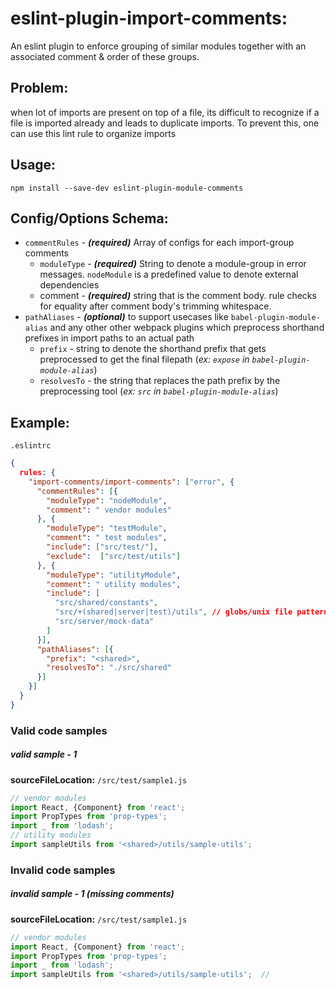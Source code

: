 # eslint-plugin-import-comments:
An eslint plugin to enforce grouping of similar modules together with an associated comment & order of these groups.
## Problem:
when lot of imports are present on top of a file, its difficult to recognize if a file is imported already and leads to duplicate imports.
To prevent this, one can use this lint rule to organize imports

## Usage:
```
npm install --save-dev eslint-plugin-module-comments
```

## Config/Options Schema:
- `commentRules` - **_(required)_** Array of configs for each import-group comments
    - `moduleType` - **_(required)_** String to denote a module-group in error messages. `nodeModule` is a predefined value to denote external dependencies
    - comment - **_(required)_** string that is the comment body. rule checks for equality after comment body's trimming whitespace.
- `pathAliases` - **_(optional)_** to support usecases like `babel-plugin-module-alias` and any other other webpack plugins which preprocess shorthand prefixes in import paths to an actual path
    - `prefix` - string to denote the shorthand prefix that gets preprocessed to get the final filepath (*ex: `expose` in `babel-plugin-module-alias`*)
    - `resolvesTo` - the string that replaces the path prefix by the preprocessing tool (*ex: `src` in `babel-plugin-module-alias`*)
## Example:
`.eslintrc`
```json
{
  rules: {
    "import-comments/import-comments": ["error", {
      "commentRules": [{
        "moduleType": "nodeModule",
        "comment": " vendor modules"
      }, {
        "moduleType": "testModule",
        "comment": " test modules",
        "include": ["src/test/"],
        "exclude":  ["src/test/utils"]
      }, {
        "moduleType": "utilityModule",
        "comment": " utility modules",
        "include": [
          "src/shared/constants",
          "src/+(shared|server|test)/utils", // globs/unix file patterns
          "src/server/mock-data"
        ]
      }],
      "pathAliases": [{
        "prefix": "<shared>",
        "resolvesTo": "./src/shared"
      }]
    }]
  }
}
```

### Valid code samples
##### valid sample - 1
**sourceFileLocation:** `/src/test/sample1.js`
```js
// vendor modules
import React, {Component} from 'react';
import PropTypes from 'prop-types';
import _ from 'lodash';
// utility modules
import sampleUtils from '<shared>/utils/sample-utils';
```
### Invalid code samples
##### invalid sample - 1 (missing comments)
**sourceFileLocation:** `/src/test/sample1.js`
```js
// vendor modules
import React, {Component} from 'react';
import PropTypes from 'prop-types';
import _ from 'lodash';
import sampleUtils from '<shared>/utils/sample-utils';  //
```
